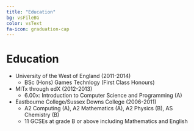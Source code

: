```yaml
---
title: "Education"
bg: vsFileBG
color: vsText
fa-icon: graduation-cap
---
```

# Education

* University of the West of England (2011-2014)
  * BSc (Hons) Games Technlogy (First Class Honours)
* MITx through edX (2012-2013)
  * 6.00x: Introduction to Computer Science and Programming (A)
* Eastbourne College/Sussex Downs College (2006-2011)
  * A2 Computing (A), A2 Mathematics (A), A2 Physics (B), AS Chemistry (B)
  * 11 GCSEs at grade B or above including Mathematics and English